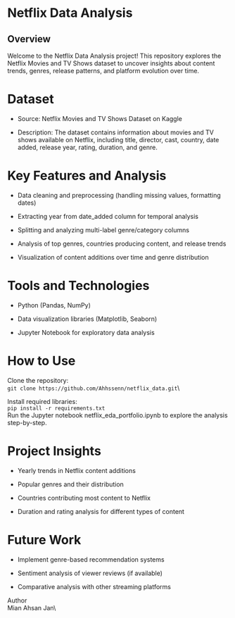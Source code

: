 # Netflix Data Analysis
## Overview
Welcome to the Netflix Data Analysis project! This repository explores the Netflix Movies and TV Shows dataset to uncover insights about content trends, genres, release patterns, and platform evolution over time.

# Dataset
- Source: Netflix Movies and TV Shows Dataset on Kaggle

- Description:
The dataset contains information about movies and TV shows available on Netflix, including title, director, cast, country, date added, release year, rating, duration, and genre.

# Key Features and Analysis
- Data cleaning and preprocessing (handling missing values, formatting dates)

- Extracting year from date_added column for temporal analysis

- Splitting and analyzing multi-label genre/category columns

- Analysis of top genres, countries producing content, and release trends

- Visualization of content additions over time and genre distribution

# Tools and Technologies
- Python (Pandas, NumPy)

- Data visualization libraries (Matplotlib, Seaborn)

- Jupyter Notebook for exploratory data analysis

# How to Use
Clone the repository:  
```git clone https://github.com/Ahhssenn/netflix_data.git```\

Install required libraries:\
`pip install -r requirements.txt`\
Run the Jupyter notebook netflix_eda_portfolio.ipynb to explore the analysis step-by-step.

# Project Insights
- Yearly trends in Netflix content additions

- Popular genres and their distribution

- Countries contributing most content to Netflix

- Duration and rating analysis for different types of content

# Future Work

- Implement genre-based recommendation systems

- Sentiment analysis of viewer reviews (if available)

- Comparative analysis with other streaming platforms


Author\
Mian Ahsan Jan\
